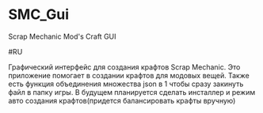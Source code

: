 # SMC_Gui
 Scrap Mechanic Mod's Craft GUI



#RU

Графический интерфейс для создания крафтов Scrap Mechanic. 
Это приложение помогает в создании крафтов для модовых вещей. 
Также есть функция объединения множества json в 1 чтобы сразу закинуть файл в папку игры. 
В будущем планируется сделать инсталлер и режим авто создания крафтов(придется балансировать крафты вручную)